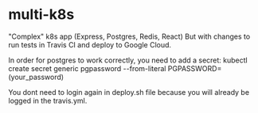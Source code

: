 # multi-k8s
"Complex" k8s app (Express, Postgres, Redis, React)
But with changes to run tests in Travis CI and deploy to Google Cloud.

In order for postgres to work correctly, you need to add a secret:
kubectl create secret generic pgpassword --from-literal PGPASSWORD=(your_password)

You dont need to login again in deploy.sh file because you will already be logged in the travis.yml.
